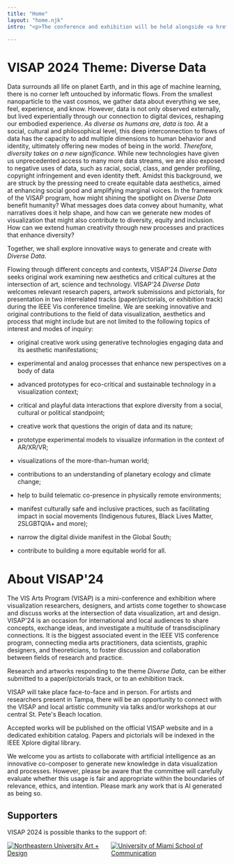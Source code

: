```yaml
---
title: "Home"
layout: "home.njk"
intro: "<p>The conference and exhibition will be held alongside <a href='https://ieeevis.org/year/2024/welcome'>IEEE VIS 2024</a> at TradeWinds Island Grand Beach Resort,  St. Pete Beach, Florida, 13&ndash;18 October 2024</p>"

---
```



# VISAP 2024 Theme: Diverse Data

Data surrounds all life on planet Earth, and in this age of machine
learning, there is no corner left untouched by informatic flows. From
the smallest nanoparticle to the vast cosmos, we gather data about
everything we see, feel, experience, and know. However, data is not only
observed externally, but lived experientially through our connection to
digital devices, reshaping our embodied experience. *As diverse as
humans are, data is too.* At a social, cultural and philosophical level,
this deep interconnection to flows of data has the capacity to add
multiple dimensions to human behavior and identity, ultimately offering
new modes of being in the world. *Therefore, diversity takes on a new
significance.* While new technologies have given us unprecedented access
to many more data streams, we are also exposed to negative uses of data,
such as racial, social, class, and gender profiling, copyright
infringement and even identity theft. Amidst this background, we are
struck by the pressing need to create equitable data aesthetics, aimed
at enhancing social good and amplifying marginal voices. In the
framework of the VISAP program, how might shining the spotlight on
*Diverse Data* benefit humanity? What messages does data convey about
humanity, what narratives does it help shape, and how can we generate
new modes of visualization that might also contribute to diversity,
equity and inclusion. How can we extend human creativity through new
processes and practices that enhance diversity?

Together, we shall explore innovative ways to generate and create with
*Diverse Data*.

Flowing through different concepts and contexts, VISAP'24 *Diverse Data*
seeks original work examining new aesthetics and critical cultures at
the intersection of art, science and technology. VISAP'24 *Diverse Data*
welcomes relevant research papers, artwork submissions and pictorials,
for presentation in two interrelated tracks (paper/pictorials, or
exhibition track) during the IEEE Vis conference timeline. We are
seeking innovative and original contributions to the field of data
visualization, aesthetics and process that might include but are not
limited to the following topics of interest and modes of inquiry:

-   original creative work using generative technologies engaging data
    and its aesthetic manifestations;

-   experimental and analog processes that enhance new perspectives on a
    body of data

-   advanced prototypes for eco-critical and sustainable technology in a
    visualization context;

-   critical and playful data interactions that explore diversity from a
    social, cultural or political standpoint;

-   creative work that questions the origin of data and its nature;

-   prototype experimental models to visualize information in the
    context of AR/XR/VR;

-   visualizations of the more-than-human world;

-   contributions to an understanding of planetary ecology and climate
    change;

-   help to build telematic co-presence in physically remote
    environments;

-   manifest culturally safe and inclusive practices, such as
    facilitating impact in social movements (Indigenous futures, Black
    Lives Matter, 2SLGBTQIA+ and more);

-   narrow the digital divide manifest in the Global South;

-   contribute to building a more equitable world for all.

# About VISAP'24

The VIS Arts Program (VISAP) is a mini-conference and exhibition where
visualization researchers, designers, and artists come together to
showcase and discuss works at the intersection of data visualization,
art and design. VISAP'24 is an occasion for international and local
audiences to share concepts, exchange ideas, and investigate a multitude
of transdisciplinary connections. It is the biggest associated event in
the IEEE VIS conference program, connecting media arts practitioners,
data scientists, graphic designers, and theoreticians, to foster
discussion and collaboration between fields of research and practice.

Research and artworks responding to the theme *Diverse Data*, can be
either submitted to a paper/pictorials track, or to an exhibition track.

VISAP will take place face-to-face and in person. For artists and
researchers present in Tampa, there will be an opportunity to connect
with the VISAP and local artistic community via talks and/or workshops
at our central St. Pete's Beach location.

Accepted works will be published on the official VISAP website and in a
dedicated exhibition catalog. Papers and pictorials will be indexed in
the IEEE Xplore digital library.

We welcome you as artists to collaborate with artificial intelligence as
an innovative co-composer to generate new knowledge in data
visualization and processes. However, please be aware that the committee
will carefully evaluate whether this usage is fair and appropriate
within the boundaries of relevance, ethics, and intention. Please mark
any work that is AI generated as being so.

<a name="supporters"></a>

## Supporters

VISAP 2024 is possible thanks to the support of:

<div class="columns	is-desktop">
<div class="column"><a class="nohover" href="https://camd.northeastern.edu/art-design/"><img src="{{ '/images/northeastern_camd.png' | url }}" style="max-width: 400px;" alt="Northeastern University Art + Design"></a></div>
<div class="column"><a class="nohover" href="https://com.miami.edu/"><img src="{{ '/images/univ_miami_comm.png' | url }}" style="max-width: 400px;" alt="University of Miami School of Communication"></a></div>
</div>
